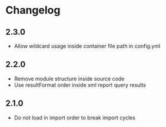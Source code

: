 # Changelog

## 2.3.0
- Allow wildcard usage inside container file path in config.yml

## 2.2.0
- Remove module structure inside source code
- Use resultFormat order inside xml report query results

## 2.1.0
- Do not load in import order to break import cycles